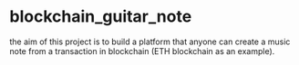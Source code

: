 # blockchain_guitar_note
the aim of this project is to build a platform that anyone can create a music note from a transaction in blockchain (ETH blockchain as an example).
